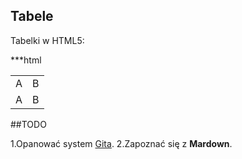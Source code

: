 ## Tabele

Tabelki w HTML5:

***html
<table>
 <tr>
  <td>A<td>B
<tr>
  <td>A<td>B
</table>

##TODO

1.Opanować system [Gita][1].
2.Zapoznać się z **Mardown**.

[1]: http://git.-scm.com/
